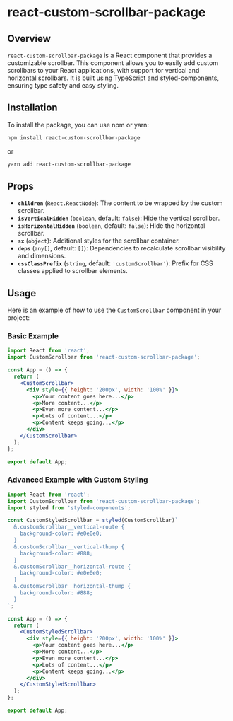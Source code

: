 
# react-custom-scrollbar-package

## Overview

`react-custom-scrollbar-package` is a React component that provides a customizable scrollbar. This component allows you to easily add custom scrollbars to your React applications, with support for vertical and horizontal scrollbars. It is built using TypeScript and styled-components, ensuring type safety and easy styling.

## Installation

To install the package, you can use npm or yarn:

```bash
npm install react-custom-scrollbar-package
```

or

```bash
yarn add react-custom-scrollbar-package
```

## Props

- **`children`** (`React.ReactNode`): The content to be wrapped by the custom scrollbar.
- **`isVerticalHidden`** (`boolean`, default: `false`): Hide the vertical scrollbar.
- **`isHorizontalHidden`** (`boolean`, default: `false`): Hide the horizontal scrollbar.
- **`sx`** (`object`): Additional styles for the scrollbar container.
- **`deps`** (`any[]`, default: `[]`): Dependencies to recalculate scrollbar visibility and dimensions.
- **`cssClassPrefix`** (`string`, default: `'customScrollbar'`): Prefix for CSS classes applied to scrollbar elements.

## Usage

Here is an example of how to use the `CustomScrollbar` component in your project:

### Basic Example

```jsx
import React from 'react';
import CustomScrollbar from 'react-custom-scrollbar-package';

const App = () => {
  return (
    <CustomScrollbar>
      <div style={{ height: '200px', width: '100%' }}>
        <p>Your content goes here...</p>
        <p>More content...</p>
        <p>Even more content...</p>
        <p>Lots of content...</p>
        <p>Content keeps going...</p>
      </div>
    </CustomScrollbar>
  );
};

export default App;
```

### Advanced Example with Custom Styling

```jsx
import React from 'react';
import CustomScrollbar from 'react-custom-scrollbar-package';
import styled from 'styled-components';

const CustomStyledScrollbar = styled(CustomScrollbar)`
  &.customScrollbar__vertical-route {
    background-color: #e0e0e0;
  }
  &.customScrollbar__vertical-thump {
    background-color: #888;
  }
  &.customScrollbar__horizontal-route {
    background-color: #e0e0e0;
  }
  &.customScrollbar__horizontal-thump {
    background-color: #888;
  }
`;

const App = () => {
  return (
    <CustomStyledScrollbar>
      <div style={{ height: '200px', width: '100%' }}>
        <p>Your content goes here...</p>
        <p>More content...</p>
        <p>Even more content...</p>
        <p>Lots of content...</p>
        <p>Content keeps going...</p>
      </div>
    </CustomStyledScrollbar>
  );
};

export default App;
```
